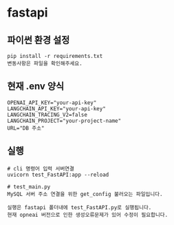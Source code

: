# fastapi

## 파이썬 환경 설정
```
pip install -r requirements.txt
변동사항은 파일을 확인해주세요.
```

## 현재 .env 양식
```
OPENAI_API_KEY="your-api-key"
LANGCHAIN_API_KEY="your-api-key"
LANGCHAIN_TRACING_V2=false
LANGCHAIN_PROJECT="your-project-name"
URL="DB 주소"
```

## 실행
```
# cli 명령어 입력 서버연결
uvicorn test_FastAPI:app --reload
```

```
# test_main.py
MySQL 서버 주소 연결을 위한 get_config 불러오는 파일입니다.
```

```
실행은 fastapi 폴더내에 test_FastAPI.py로 실행됩니다.
현재 opneai 버전으로 인한 생성오류문제가 있어 수정이 필요합니다.
```